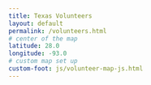 ```yaml
---
title: Texas Volunteers
layout: default
permalink: /volunteers.html
# center of the map
latitude: 28.0
longitude: -93.0
# custom map set up
custom-foot: js/volunteer-map-js.html
---
```


<div id="map"></div>
